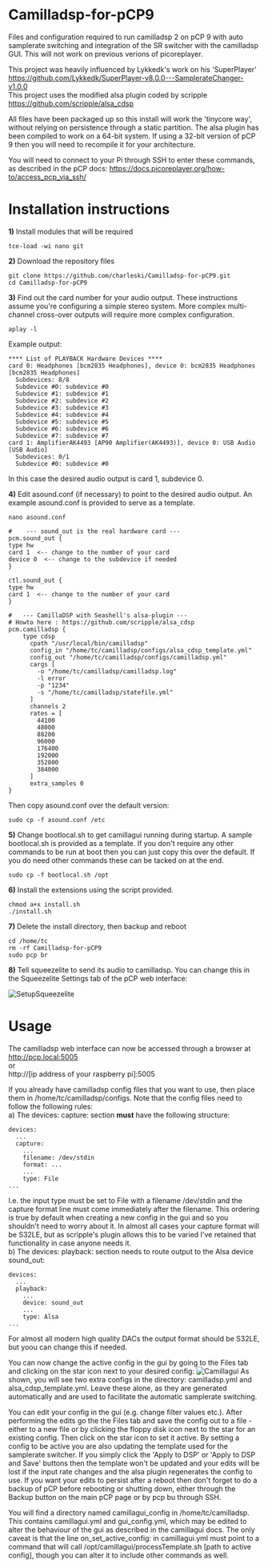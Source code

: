 # Camilladsp-for-pCP9
Files and configuration required to run camilladsp 2 on pCP 9 with auto samplerate switching and integration of the SR switcher with the camilladsp GUI.
This will not work on previous verions of picoreplayer.

This project was heavily influenced by Lykkedk's work on his 'SuperPlayer'
https://github.com/Lykkedk/SuperPlayer-v8.0.0---SamplerateChanger-v1.0.0  
This project uses the modified alsa plugin coded by scripple  
https://github.com/scripple/alsa_cdsp

All files have been packaged up so this install will work the 'tinycore way', without relying on persistence through a static partition. 
The alsa plugin has been compiled to work on a 64-bit system. If using a 32-bit version of pCP 9 then you will need to recompile it for your architecture.

You will need to connect to your Pi through SSH to enter these commands, as described in the pCP docs:
https://docs.picoreplayer.org/how-to/access_pcp_via_ssh/

# Installation instructions
**1)** Install modules that will be required
```
tce-load -wi nano git
```

**2)** Download the repository files
```
git clone https://github.com/charleski/Camilladsp-for-pCP9.git
cd Camilladsp-for-pCP9
```

**3)** Find out the card number for your audio output. These instructions assume you're configuring a simple stereo system. More complex multi-channel cross-over outputs will require more complex configuration.
```
aplay -l
```
Example output:
```
**** List of PLAYBACK Hardware Devices ****
card 0: Headphones [bcm2835 Headphones], device 0: bcm2835 Headphones [bcm2835 Headphones]
  Subdevices: 8/8
  Subdevice #0: subdevice #0
  Subdevice #1: subdevice #1
  Subdevice #2: subdevice #2
  Subdevice #3: subdevice #3
  Subdevice #4: subdevice #4
  Subdevice #5: subdevice #5
  Subdevice #6: subdevice #6
  Subdevice #7: subdevice #7
card 1: AmplifierAK4493 [AP90 Amplifier(AK4493)], device 0: USB Audio [USB Audio]
  Subdevices: 0/1
  Subdevice #0: subdevice #0
```
In this case the desired audio output is card 1, subdevice 0.

**4)** Edit asound.conf (if necessary) to point to the desired audio output. An example asound.conf is provided to serve as a template.
```
nano asound.conf
```
```
#    --- sound_out is the real hardware card ---
pcm.sound_out {
type hw
card 1  <-- change to the number of your card
device 0  <-- change to the subdevice if needed
}

ctl.sound_out {
type hw
card 1  <-- change to the number of your card
}

#   --- CamillaDSP with Seashell's alsa-plugin ---
# Howto here : https://github.com/scripple/alsa_cdsp
pcm.camilladsp {
    type cdsp
      cpath "/usr/local/bin/camilladsp"
      config_in "/home/tc/camilladsp/configs/alsa_cdsp_template.yml"
      config_out "/home/tc/camilladsp/configs/camilladsp.yml"
      cargs [
        -o "/home/tc/camilladsp/camilladsp.log"
        -l error
        -p "1234"
        -s "/home/tc/camilladsp/statefile.yml"
      ]
      channels 2
      rates = [
        44100
        48000
        88200
        96000
        176400
        192000
        352800
        384000
      ]
      extra_samples 0
}
```
Then copy asound.conf over the default version:
```
sudo cp -f asound.conf /etc
```

**5)** Change bootlocal.sh to get camillagui running during startup. 
A sample bootlocal.sh is provided as a template. If you don't require any other commands to be run at boot then you can just copy this over the default. If you do need other commands these can be tacked on at the end.
```
sudo cp -f bootlocal.sh /opt
```

**6)** Install the extensions using the script provided.
```
chmod a+x install.sh
./install.sh
```

**7)** Delete the install directory, then backup and reboot
```
cd /home/tc
rm -rf Camilladsp-for-pCP9
sudo pcp br
```

**8)** Tell squeezelite to send its audio to camilladsp. You can change this in the Squeezelite Settings tab of the pCP web interface:

![SetupSqueezelite](https://github.com/charleski/Camilladsp-for-pCP9/assets/4446874/bc8305cf-5363-418b-8461-82d46b98cc10)

# Usage
The camilladsp web interface can now be accessed through a browser at  
http://pcp.local:5005  
or  
http://[ip address of your raspberry pi]:5005

If you already have camilladsp config files that you want to use, then place them in /home/tc/camilladsp/configs.
Note that the config files need to follow the following rules:  
a) The devices: capture: section **must** have the following structure:
```
devices:
  ...
  capture:
    ...
    filename: /dev/stdin
    format: ...
    ...
    type: File
...
```
I.e. the input type must be set to File with a filename /dev/stdin and the capture format line must come immediately after the filename. This ordering is true by default when creating a new config in the gui and so you shouldn't need to worry about it. In almost all cases your capture format will be S32LE, but as scripple's plugin allows this to be varied I've retained that functionality in case anyone needs it.  
b) The devices: playback: section needs to route output to the Alsa device sound_out:
```
devices:
  ...
  playback:
    ...
    device: sound_out
    ...
    type: Alsa
...
```
For almost all modern high quality DACs the output format should be S32LE, but yoou can change this if needed.

You can now change the active config in the gui by going to the Files tab and clicking on the star icon next to your desired config:
![Camillagui](https://github.com/charleski/Camilladsp-for-pCP9/assets/4446874/c7c2741c-a8cb-4f2f-8748-a1fff383519e)
As shown, you will see two extra configs in the directory: camilladsp.yml and alsa_cdsp_template.yml. Leave these alone, as they are generated automatically and are used to facilitate the automatic samplerate switching.

You can edit your config in the gui (e.g. change filter values etc.). After performing the edits go the the Files tab and save the config out to a file - either to a new file or by clicking the floppy disk icon next to the star for an existing config. Then click on the star icon to set it active. By setting a config to be active you are also updating the template used for the samplerate switcher. If you simply click the 'Apply to DSP' or 'Apply to DSP and Save' buttons then the template won't be updated and your edits will be lost if the input rate changes and the alsa plugin regenerates the config to use.
If you want your edits to persist after a reboot then don't forget to do a backup of pCP before rebooting or shutting down, either through the Backup button on the main pCP page or by pcp bu through SSH.

You will find a directory named camillagui_config in /home/tc/camilladsp. This contains camillagui.yml and gui_config.yml, which may be edited to alter the behaviour of the gui as described in the camillagui docs. The only caveat is that the line on_set_active_config: in camillagui.yml must point to a command that will call /opt/camillagui/processTemplate.sh [path to active config], though you can alter it to include other commands as well.
